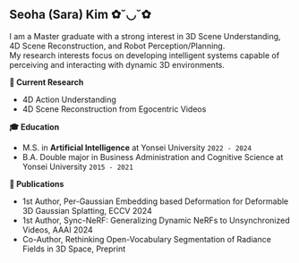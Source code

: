 ## Seoha (Sara) Kim ✿˘◡˘✿
I am a Master graduate with a strong interest in 3D Scene Understanding, 4D Scene Reconstruction, and Robot Perception/Planning. <br>
My research interests focus on developing intelligent systems capable of perceiving and interacting with dynamic 3D environments.


**📌 Current Research**
- 4D Action Understanding
- 4D Scene Reconstruction from Egocentric Videos

**🎓 Education**
- M.S. in <b>Artificial Intelligence</b> at Yonsei University ```2022 - 2024``` 
- B.A. Double major in Business Administration and Cognitive Science at Yonsei University ```2015 - 2021```


**📝 Publications**
- 1st Author, Per-Gaussian Embedding based Deformation for Deformable 3D Gaussian Splatting, ECCV 2024
- 1st Author, Sync-NeRF: Generalizing Dynamic NeRFs to Unsynchronized Videos, AAAI 2024
- Co-Author, Rethinking Open-Vocabulary Segmentation of Radiance Fields in 3D Space, Preprint
